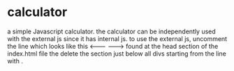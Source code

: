 # calculator
a simple Javascript  calculator.
the calculator can be independently used with the external js since it has internal js.
to use the external js, uncomment the line which looks like this <--- <script src="calculator.js"></script>---> found at the head section of the index.html file the delete the section just below all divs starting from the line  with <script> upto the line with </script>.
